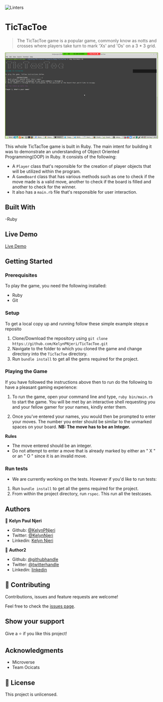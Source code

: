![Linters](https://github.com/KelynPNjeri/TicTacToe/workflows/Linters/badge.svg)

# TicTacToe

> The TicTacToe game is a popular game, commonly know as notts and crosses where players take turn to mark 'Xs' and 'Os' on a 3 * 3 grid.

![Game Intro](./screenshots/game_start.png)

This whole TicTacToe game is built in Ruby. The main intent for building it was to demonstrate an understanding of Object Oriented Programming(OOP) in Ruby. It consists of the following:
- A `Player` class that's reponsible for the creation of player objects that will be utilized within the program.
- A `GameBoard` class that has various methods such as one to check if the move made is a valid move, another to check if the board is filled and another to check for the winner.
- It also has a `main.rb` file that's responsible for user interaction.

## Built With

-Ruby

## Live Demo

[Live Demo](https://repl.it/@KelynPaul/TicTacToe)


## Getting Started

### Prerequisites
To play the game, you need the following installed:
- Ruby
- Git

### Setup
To get a local copy up and running follow these simple example steps:e reposito
1. Clone/Download the repository using `git clone https://github.com/KelynPNjeri/TicTacToe.git` 
2. Navigate to the folder to which you cloned the game and change directory into the `TicTacToe` directory.
3. Run `bundle install` to get all the gems required for the project.


### Playing the Game
If you have followed the instructions above then to run do the following to have a pleasant gaming experience:

1. To run the game, open your command line and type, `ruby bin/main.rb` to start the game. You will be met by an interactive shell requesting you and your fellow gamer for your names, kindly enter them.
 
2. Once you've entered your names, you would then be prompted to enter your moves. The number you enter should be similar to the unmarked spaces on your board.
**NB: The move has to be an Integer.** 

**Rules**
- The move entered should be an integer.
- Do not attempt to enter a move that is already marked by either an " X " or an " O " since it is an invalid move.

### Run tests
- We are currently working on the tests. However if you'd like to run tests:

1. Run `bundle install` to get all the gems required for the project.
2. From within the project directory, run `rspec`. This run all the testcases.


## Authors

👤 **Kelyn Paul Njeri**

- Github: [@KelynPNjeri](https://github.com/KelynPNjeri)
- Twitter: [@KelynNjeri](https://twitter.com/KelynNjeri)
- Linkedin: [Kelyn Njeri](https://linkedin.com/kelyn-paul)

👤 **Author2**

- Github: [@githubhandle](https://github.com/githubhandle)
- Twitter: [@twitterhandle](https://twitter.com/twitterhandle)
- Linkedin: [linkedin](https://linkedin.com/linkedinhandle)

## 🤝 Contributing

Contributions, issues and feature requests are welcome!

Feel free to check the [issues page](issues/).

## Show your support

Give a ⭐️ if you like this project!

## Acknowledgments

- Microverse
- Team Ocicats

## 📝 License

This project is unlicensed.
